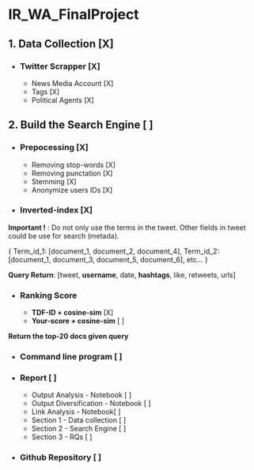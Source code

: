 # IR_WA_FinalProject

## 1. Data Collection [X]
* ### Twitter Scrapper [X]
	* News Media Account [X]
	* Tags [X]
	* Political Agents [X]

## 2. Build the Search Engine [ ]
* ### Prepocessing [X]
	* Removing stop-words [X]
	* Removing punctation [X]
	* Stemming [X]
	* Anonymize users IDs [X]
 
 * ### Inverted-index [X]
 
 **Important !** : Do not only use the terms in the tweet. Other fields in tweet could be use for search (metada).
 
  {
	   Term_id_1: [document_1, document_2, document_4],
	   Term_id_2: [document_1, document_3, document_5, document_6], 
	   etc...
  }
  
  **Query Return**: [tweet, **username**, date, **hashtags**, like, retweets, urls]
  
* ### Ranking Score
	* **TDF-ID + cosine-sim** [X]
	* **Your-score + cosine-sim** [ ]
	
**Return the top-20 docs given query**

* ### Command line program [ ]
* ### Report [ ]
	* Output Analysis - Notebook [ ]
	* Output Diversification - Notebook [ ]
	* Link Analysis - Notebook[ ]
	* Section 1 - Data collection [ ]
	* Section 2 - Search Engine [ ]
	* Section 3 - RQs [ ]

* ### Github Repository [ ]
